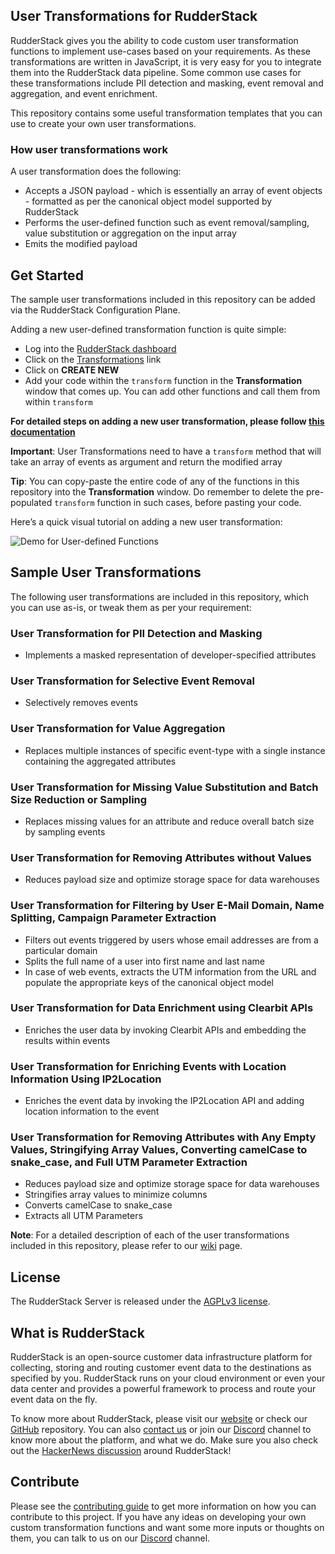 ## User Transformations for RudderStack

RudderStack gives you the ability to code custom user transformation functions to implement use-cases based on your requirements. As these transformations are written in JavaScript, it is very easy for you to integrate them into the RudderStack data pipeline. Some common use cases for these transformations include PII detection and masking, event removal and aggregation, and event enrichment.

This repository contains some useful transformation templates that you can use to create your own user transformations.

### How user transformations work

A user transformation does the following:

- Accepts a JSON payload - which is essentially an array of event objects - formatted as per the canonical object model supported by RudderStack
- Performs the user-defined function such as event removal/sampling, value substitution or aggregation on the input array
- Emits the modified payload

## Get Started

The sample user transformations included in this repository can be added via the RudderStack Configuration Plane.

Adding a new user-defined transformation function is quite simple:

- Log into the [RudderStack dashboard](https://app.rudderstack.com/)
- Click on the [Transformations](https://app.rudderstack.com/transformations) link
- Click on **CREATE NEW**
- Add your code within the `transform` function in the **Transformation** window that comes up. You can add other functions and call them from within `transform`

**For detailed steps on adding a new user transformation, please follow [this documentation](https://docs.rudderstack.com/getting-started/adding-a-new-user-transformation-in-rudderstack)**

**Important**: User Transformations need to have a `transform` method that will take an array of events as argument and return the modified array

**Tip**: You can copy-paste the entire code of any of the functions in this repository into the **Transformation** window. Do remember to delete the pre-populated `transform` function in such cases, before pasting your code.

Here’s a quick visual tutorial on adding a new user transformation:

![Demo for User-defined Functions](Resources/UDF.gif)

## Sample User Transformations

The following user transformations are included in this repository, which you can use as-is, or tweak them as per your requirement:

### **User Transformation for PII Detection and Masking**

- Implements a masked representation of developer-specified attributes

### **User Transformation for Selective Event Removal**

- Selectively removes events

### **User Transformation for Value Aggregation**

- Replaces multiple instances of specific event-type with a single instance containing the aggregated attributes

### **User Transformation for Missing Value Substitution and Batch Size Reduction or Sampling**

- Replaces missing values for an attribute and reduce overall batch size by sampling events

### **User Transformation for Removing Attributes without Values**

- Reduces payload size and optimize storage space for data warehouses

### **User Transformation for Filtering by User E-Mail Domain, Name Splitting, Campaign Parameter Extraction**

- Filters out events triggered by users whose email addresses are from a particular domain
- Splits the full name of a user into first name and last name
- In case of web events, extracts the UTM information from the URL and populate the appropriate keys of the canonical object model

### **User Transformation for Data Enrichment using Clearbit APIs**

- Enriches the user data by invoking Clearbit APIs and embedding the results within events

### **User Transformation for Enriching Events with Location Information Using IP2Location**

- Enriches the event data by invoking the IP2Location API and adding location information to the event

### **User Transformation for Removing Attributes with Any Empty Values, Stringifying Array Values, Converting camelCase to snake_case, and Full UTM Parameter Extraction**

- Reduces payload size and optimize storage space for data warehouses
- Stringifies array values to minimize columns
- Converts camelCase to snake_case
- Extracts all UTM Parameters

**Note**: For a detailed description of each of the user transformations included in this repository, please refer to our [wiki](https://github.com/rudderlabs/sample-user-transformers/wiki/Sample-User-Transformations) page.

## License

The RudderStack Server is released under the [AGPLv3 license](https://www.gnu.org/licenses/agpl-3.0-standalone.html).

## What is RudderStack

RudderStack is an open-source customer data infrastructure platform for collecting, storing and routing customer event data to the destinations as specified by you. RudderStack runs on your cloud environment or even your data center and provides a powerful framework to process and route your event data on the fly.

To know more about RudderStack, please visit our [website](https://rudderstack.com/) or check our [GitHub](https://github.com/rudderlabs) repository. You can also [contact us](https://rudderstack.com/contact/) or join our [Discord](https://discordapp.com/invite/xNEdEGw) channel to know more about the platform, and what we do. Make sure you also check out the [HackerNews discussion](https://news.ycombinator.com/item?id=21081756) around RudderStack!

## Contribute

Please see the [contributing guide](https://github.com/rudderlabs/rudder-server/blob/master/CONTRIBUTING.md) to get more information on how you can contribute to this project. If you have any ideas on developing your own custom transformation functions and want some more inputs or thoughts on them, you can talk to us on our [Discord](https://discordapp.com/invite/xNEdEGw) channel.
